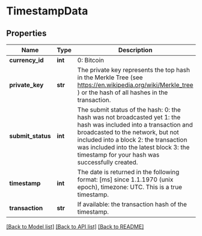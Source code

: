 # TimestampData

## Properties
Name | Type | Description | Notes
------------ | ------------- | ------------- | -------------
**currency_id** | **int** | 0: Bitcoin | [optional] 
**private_key** | **str** | The private key represents the top hash in the Merkle Tree (see https://en.wikipedia.org/wiki/Merkle_tree ) or the hash of all hashes in the transaction. | [optional] 
**submit_status** | **int** | The submit status of the hash:   0: the hash was not broadcasted yet  1: the hash was included into a transaction and broadcasted to the network, but not included into a block  2: the transaction was included into the latest block  3: the timestamp for your hash was successfully created. | [optional] 
**timestamp** | **int** | The date is returned in the following format: [ms] since 1.1.1970 (unix epoch), timezone: UTC. This is a true timestamp. | [optional] 
**transaction** | **str** | If available: the transaction hash of the timestamp. | [optional] 

[[Back to Model list]](../README.md#documentation-for-models) [[Back to API list]](../README.md#documentation-for-api-endpoints) [[Back to README]](../README.md)


